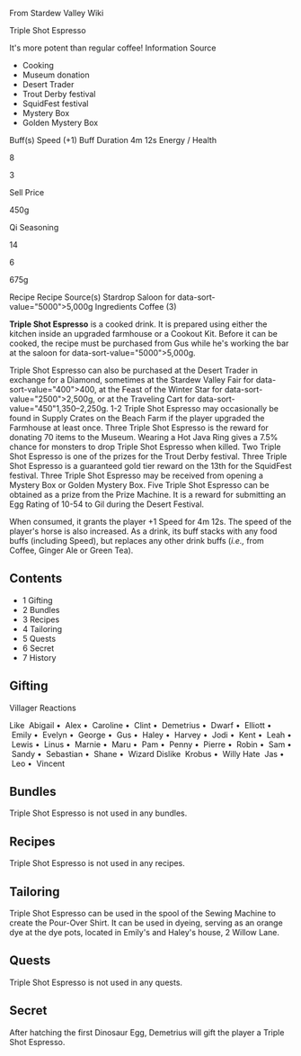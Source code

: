 From Stardew Valley Wiki

Triple Shot Espresso

It's more potent than regular coffee! Information Source

- Cooking
- Museum donation
- Desert Trader
- Trout Derby festival
- SquidFest festival
- Mystery Box
- Golden Mystery Box

Buff(s) Speed (+1) Buff Duration 4m 12s Energy / Health

8

3

Sell Price

450g

Qi Seasoning

14

6

675g

Recipe Recipe Source(s) Stardrop Saloon for data-sort-value="5000"&gt;5,000g Ingredients Coffee (3)

**Triple Shot Espresso** is a cooked drink. It is prepared using either the kitchen inside an upgraded farmhouse or a Cookout Kit. Before it can be cooked, the recipe must be purchased from Gus while he's working the bar at the saloon for data-sort-value="5000"&gt;5,000g.

Triple Shot Espresso can also be purchased at the Desert Trader in exchange for a Diamond, sometimes at the Stardew Valley Fair for data-sort-value="400"&gt;400, at the Feast of the Winter Star for data-sort-value="2500"&gt;2,500g, or at the Traveling Cart for data-sort-value="450"1,350–2,250g. 1-2 Triple Shot Espresso may occasionally be found in Supply Crates on the Beach Farm if the player upgraded the Farmhouse at least once. Three Triple Shot Espresso is the reward for donating 70 items to the Museum. Wearing a Hot Java Ring gives a 7.5% chance for monsters to drop Triple Shot Espresso when killed. Two Triple Shot Espresso is one of the prizes for the Trout Derby festival. Three Triple Shot Espresso is a guaranteed gold tier reward on the 13th for the SquidFest festival. Three Triple Shot Espresso may be received from opening a Mystery Box or Golden Mystery Box. Five Triple Shot Espresso can be obtained as a prize from the Prize Machine. It is a reward for submitting an Egg Rating of 10-54 to Gil during the Desert Festival.

When consumed, it grants the player +1 Speed for 4m 12s. The speed of the player's horse is also increased. As a drink, its buff stacks with any food buffs (including Speed), but replaces any other drink buffs (*i.e.,* from Coffee, Ginger Ale or Green Tea).

## Contents

- 1 Gifting
- 2 Bundles
- 3 Recipes
- 4 Tailoring
- 5 Quests
- 6 Secret
- 7 History

## Gifting

Villager Reactions

Like  Abigail •  Alex •  Caroline •  Clint •  Demetrius •  Dwarf •  Elliott •  Emily •  Evelyn •  George •  Gus •  Haley •  Harvey •  Jodi •  Kent •  Leah •  Lewis •  Linus •  Marnie •  Maru •  Pam •  Penny •  Pierre •  Robin •  Sam •  Sandy •  Sebastian •  Shane •  Wizard Dislike  Krobus •  Willy Hate  Jas •  Leo •  Vincent

## Bundles

Triple Shot Espresso is not used in any bundles.

## Recipes

Triple Shot Espresso is not used in any recipes.

## Tailoring

Triple Shot Espresso can be used in the spool of the Sewing Machine to create the Pour-Over Shirt. It can be used in dyeing, serving as an orange dye at the dye pots, located in Emily's and Haley's house, 2 Willow Lane.

## Quests

Triple Shot Espresso is not used in any quests.

## Secret

After hatching the first Dinosaur Egg, Demetrius will gift the player a Triple Shot Espresso.